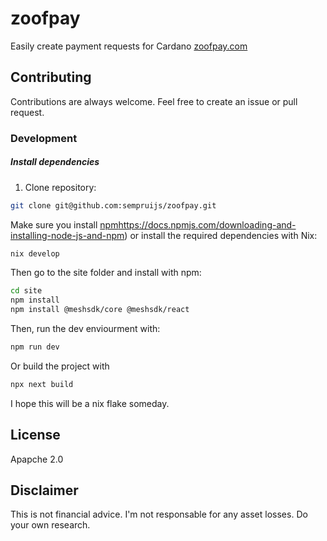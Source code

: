 # zoofpay

Easily create payment requests for Cardano
[zoofpay.com](https://zoofpay.com/)

## Contributing

Contributions are always welcome.
Feel free to create an issue or pull request.

### Development

##### Install dependencies

1. Clone repository:

```bash
git clone git@github.com:sempruijs/zoofpay.git
```
Make sure you install [npm]()https://docs.npmjs.com/downloading-and-installing-node-js-and-npm) or install the required dependencies with Nix:

```bash
nix develop
```

Then go to the site folder and install with npm:

```bash
cd site
npm install
npm install @meshsdk/core @meshsdk/react
```

Then, run the dev enviourment with:

```bash
npm run dev
```

Or build the project with

```bash
npx next build
```

I hope this will be a nix flake someday.

## License

Apapche 2.0

## Disclaimer

This is not financial advice. I'm not responsable for any asset losses. Do your own research.


